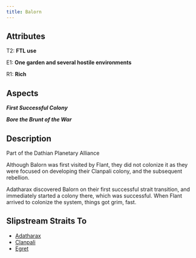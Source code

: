 ```yaml
---
title: Balorn
---
```


## Attributes

T2: **FTL use**

E1: **One garden and several hostile environments**

R1: **Rich**

## Aspects

***First Successful Colony***

***Bore the Brunt of the War***

## Description

Part of the Dathian Planetary Alliance

Although Balorn was first visited by Flant, they did not colonize it as they were focused on developing their Clanpali colony, and the subsequent rebellion.

Adatharax discovered Balorn on their first successful strait transition, and immediately started a colony there, which was successful.  When Flant arrived to colonize the system, things got grim, fast.

## Slipstream Straits To

* [Adatharax](adatharax)
* [Clanpali](clanpali)
* [Egret](egret)